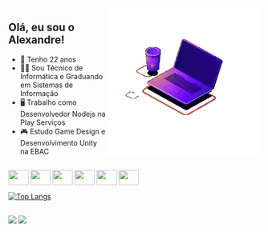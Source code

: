<img align="right" height="300" width="310" src="pc.gif" />

## Olá, eu sou o Alexandre!

-  🎈 Tenho 22 anos
-  👨‍🎓 Sou Técnico de Informática e Graduando em Sistemas de Informação
-  🖥️ Trabalho como Desenvolvedor Nodejs na Play Serviços
-  🎮 Estudo Game Design e Desenvolvimento Unity na EBAC

##

<div style="display: inline-block">
  <img align="center" height="30" width="40" src="https://cdn.jsdelivr.net/gh/devicons/devicon/icons/csharp/csharp-original.svg" />
  <img align="center" height="30" width="40" src="https://cdn.jsdelivr.net/gh/devicons/devicon/icons/unity/unity-original.svg" />
  <img align="center" height="30" width="40" src="https://cdn.jsdelivr.net/gh/devicons/devicon/icons/nodejs/nodejs-original.svg" />
  <img align="center" height="30" width="40" src="https://cdn.jsdelivr.net/gh/devicons/devicon/icons/adonisjs/adonisjs-original.svg" />        
  <img align="center" height="30" width="40" src="https://cdn.jsdelivr.net/gh/devicons/devicon/icons/typescript/typescript-original.svg" />
  <img align="center" height="30" width="40" src="https://cdn.jsdelivr.net/gh/devicons/devicon/icons/javascript/javascript-original.svg" />
</div><br>

[![Top Langs](https://github-readme-stats.vercel.app/api/top-langs/?username=alerdn&layout=compact&theme=dracula)](https://github.com/alerdn)

  ##
  
 <a href="mailto: alexandre.nascimento.ifms@gmail.com"><img src="https://img.shields.io/badge/Gmail-D14836?style=for-the-badge&logo=gmail&logoColor=white" target="_blank"/></a>
 <a href="https://www.linkedin.com/in/alexandre-nascimento-84a7891b8/"><img src="https://img.shields.io/badge/LinkedIn-0077B5?style=for-the-badge&logo=linkedin&logoColor=white"></a>
